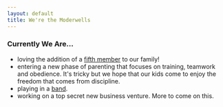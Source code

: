 ```yaml
---
layout: default
title: We're the Moderwells
---
```


### Currently We Are...

- loving the addition of a [fifth member](/indigo) to our family!
- entering a new phase of parenting that focuses on training, teamwork and obedience. It's tricky but we hope that our kids come to enjoy the freedom that comes from discipline.
- playing in a [band](https://www.annaandthedeeperwell.com/shows).
- working on a top secret new business venture. More to come on this.

